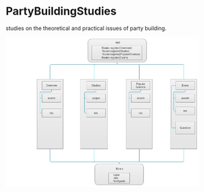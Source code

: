 # PartyBuildingStudies
 studies on the theoretical and practical issues of party building.

![Structure](https://raw.githubusercontent.com/InnoFang/PartyBuildingStudies/master/image/PartyBuildingStudies.jpg)
